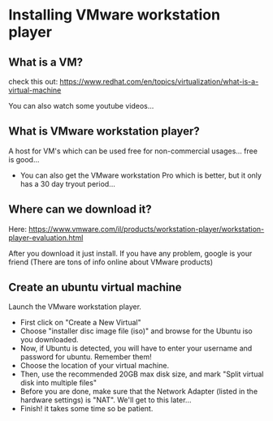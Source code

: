 # Installing VMware workstation player

## What is a VM?
check this out: https://www.redhat.com/en/topics/virtualization/what-is-a-virtual-machine 

You can also watch some youtube videos...

## What is VMware workstation player?
A host for VM's which can be used free for non-commercial usages... 
free is good...
* You can also get the VMware workstation Pro which is better, but it only has a 30 day tryout period...  

## Where can we download it?
Here:
https://www.vmware.com/il/products/workstation-player/workstation-player-evaluation.html

After you download it just install. If you have any problem, google is your friend (There are tons of info online about VMware products)

## Create an ubuntu virtual machine
Launch the VMware workstation player. 

* First click on "Create a New Virtual"
* Choose "installer disc image file (iso)" and browse for the Ubuntu iso you downloaded.
* Now, if Ubuntu is detected, you will have to enter your username and password for ubuntu. Remember them!
* Choose the location of your virtual machine.
* Then, use the recommended 20GB max disk size, and mark "Split virtual disk into multiple files"
* Before you are done, make sure that the Network Adapter (listed in the hardware settings) is "NAT".
We'll get to this later...
* Finish! it takes some time so be patient.
